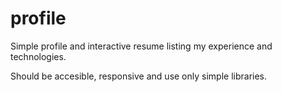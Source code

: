 # profile
Simple profile and interactive resume listing my experience and technologies.

Should be accesible, responsive and use only simple libraries.
